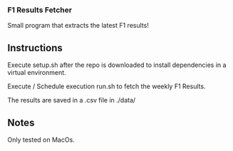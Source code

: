 ### F1 Results Fetcher
Small program that extracts the latest F1 results!

## Instructions
Execute setup.sh after the repo is downloaded to install dependencies in a
virtual environment.

Execute / Schedule execution run.sh to fetch the weekly F1 Results.

The results are saved in a .csv file in ./data/

## Notes
Only tested on MacOs.